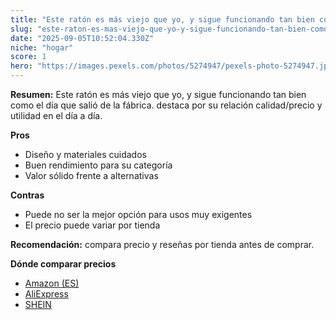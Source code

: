 ```yaml
---
title: "Este ratón es más viejo que yo, y sigue funcionando tan bien como el día que salió de la fábrica."
slug: "este-raton-es-mas-viejo-que-yo-y-sigue-funcionando-tan-bien-como-el-dia-que-sali"
date: "2025-09-05T10:52:04.330Z"
niche: "hogar"
score: 1
hero: "https://images.pexels.com/photos/5274947/pexels-photo-5274947.jpeg?auto=compress&cs=tinysrgb&fit=crop&h=627&w=1200&auto=compress&cs=tinysrgb&w=1200&h=675&fit=crop"
---
```


**Resumen:** Este ratón es más viejo que yo, y sigue funcionando tan bien como el día que salió de la fábrica. destaca por su relación calidad/precio y utilidad en el día a día.

**Pros**
- Diseño y materiales cuidados
- Buen rendimiento para su categoría
- Valor sólido frente a alternativas

**Contras**
- Puede no ser la mejor opción para usos muy exigentes
- El precio puede variar por tienda

**Recomendación:** compara precio y reseñas por tienda antes de comprar.

**Dónde comparar precios**
- [Amazon (ES)](https://www.amazon.es/s?k=Este%20rat%C3%B3n%20es%20m%C3%A1s%20viejo%20que%20yo%2C%20y%20sigue%20funcionando%20tan%20bien%20como%20el%20d%C3%ADa%20que%20sali%C3%B3%20de%20la%20f%C3%A1brica.&tag=teknovashop25-21)
- [AliExpress](https://www.aliexpress.com/wholesale?SearchText=Este%20rat%C3%B3n%20es%20m%C3%A1s%20viejo%20que%20yo%2C%20y%20sigue%20funcionando%20tan%20bien%20como%20el%20d%C3%ADa%20que%20sali%C3%B3%20de%20la%20f%C3%A1brica.)
- [SHEIN](https://www.shein.com/pdsearch/Este%20rat%C3%B3n%20es%20m%C3%A1s%20viejo%20que%20yo%2C%20y%20sigue%20funcionando%20tan%20bien%20como%20el%20d%C3%ADa%20que%20sali%C3%B3%20de%20la%20f%C3%A1brica.)